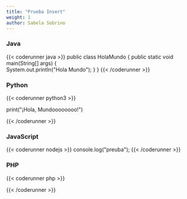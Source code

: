```yaml
---
title: "Prueba Insert"
weight: 1
author: Sabela Sobrino 
---
```


### Java 
{{< coderunner java >}}
public class HolaMundo {
	public static void main(String[] args) {		
		System.out.println("Hola Mundo");
	}
}
{{< /coderunner  >}}

### Python  
{{< coderunner python3  >}}

print("¡Hola, Mundoooooooo!")

{{< /coderunner  >}}

### JavaScript   
{{< coderunner nodejs  >}}
console.log("preuba");
{{< /coderunner  >}}

### PHP   
{{< coderunner php  >}}
<html>
<?php 
$a = '1';
echo $a;
?>
<html>
{{< /coderunner  >}}

